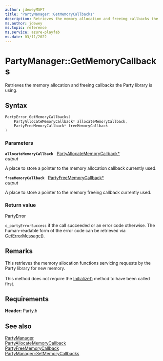 ```yaml
---
author: jdeweyMSFT
title: "PartyManager::GetMemoryCallbacks"
description: Retrieves the memory allocation and freeing callbacks the Party library is using.
ms.author: jdewey
ms.topic: reference
ms.service: azure-playfab
ms.date: 03/11/2022
---
```


# PartyManager::GetMemoryCallbacks  

Retrieves the memory allocation and freeing callbacks the Party library is using.  

## Syntax  
  
```cpp
PartyError GetMemoryCallbacks(  
    PartyAllocateMemoryCallback* allocateMemoryCallback,  
    PartyFreeMemoryCallback* freeMemoryCallback  
)  
```  
  
### Parameters  
  
**`allocateMemoryCallback`** &nbsp; [PartyAllocateMemoryCallback*](../../../callbacks/partyallocatememorycallback.md)  
*output*  
  
A place to store a pointer to the memory allocation callback currently used.  
  
**`freeMemoryCallback`** &nbsp; [PartyFreeMemoryCallback*](../../../callbacks/partyfreememorycallback.md)  
*output*  
  
A place to store a pointer to the memory freeing callback currently used.  
  
  
### Return value  
PartyError
  
```c_partyErrorSuccess``` if the call succeeded or an error code otherwise. The human-readable form of the error code can be retrieved via [GetErrorMessage()](partymanager_geterrormessage.md).
  
## Remarks  
  
This retrieves the memory allocation functions servicing requests by the Party library for new memory. <br /><br /> This method does not require the [Initialize()](partymanager_initialize.md) method to have been called first.
  
## Requirements  
  
**Header:** Party.h
  
## See also  
[PartyManager](../partymanager.md)  
[PartyAllocateMemoryCallback](../../../callbacks/partyallocatememorycallback.md)  
[PartyFreeMemoryCallback](../../../callbacks/partyfreememorycallback.md)  
[PartyManager::SetMemoryCallbacks](partymanager_setmemorycallbacks.md)
  
  
